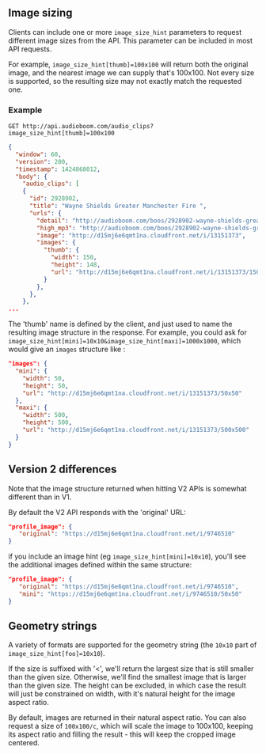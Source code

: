 ## Image sizing

Clients can include one or more `image_size_hint` parameters to request different image sizes from the API.  This parameter can be included in most API requests.

For example, `image_size_hint[thumb]=100x100` will return both the original image, and the nearest image we can supply that's 100x100.  Not every size is supported, so the resulting size may not exactly match the requested one.


### Example

`GET http://api.audioboom.com/audio_clips?image_size_hint[thumb]=100x100`

```json
{
  "window": 60,
  "version": 200,
  "timestamp": 1424868012,
  "body": {
    "audio_clips": [
    {
      "id": 2928902,
      "title": "Wayne Shields Greater Manchester Fire ",
      "urls": {
        "detail": "http://audioboom.com/boos/2928902-wayne-shields-greater-manchester-fire",
        "high_mp3": "http://audioboom.com/boos/2928902-wayne-shields-greater-manchester-fire.mp3",
        "image": "http://d15mj6e6qmt1na.cloudfront.net/i/13151373",
        "images": {
          "thumb": {
            "width": 150,
            "height": 148,
            "url": "http://d15mj6e6qmt1na.cloudfront.net/i/13151373/150x150"
          }
        },
      },
    },
...
```

The 'thumb' name is defined by the client, and just used to name the resulting image structure in the response.  For example, you could ask for `image_size_hint[mini]=10x10&image_size_hint[maxi]=1000x1000`, which would give an `images` structure like : 

```json
"images": {
  "mini": {
    "width": 50,
    "height": 50,
    "url": "http://d15mj6e6qmt1na.cloudfront.net/i/13151373/50x50"
  },
  "maxi": {
    "width": 500,
    "height": 500,
    "url": "http://d15mj6e6qmt1na.cloudfront.net/i/13151373/500x500"
  }
}
```

## Version 2 differences

Note that the image structure returned when hitting V2 APIs is somewhat different than in V1.

By default the V2 API responds with the 'original' URL:

```json
"profile_image": {
   "original": "https://d15mj6e6qmt1na.cloudfront.net/i/9746510"
}
```

if you include an image hint (eg `image_size_hint[mini]=10x10`), you'll see the additional images defined within the same structure:

```json
"profile_image": {
   "original": "https://d15mj6e6qmt1na.cloudfront.net/i/9746510",
   "mini": "https://d15mj6e6qmt1na.cloudfront.net/i/9746510/50x50"
}
```


## Geometry strings

A variety of formats are supported for the geometry string (the `10x10` part of `image_size_hint[foo]=10x10`).

If the size is suffixed with '<', we'll return the largest size that is still smaller than the given size.  Otherwise, we'll find the smallest image that is larger than the given size.  The height can be excluded, in which case the result will just be constrained on width, with it's natural height for the image aspect ratio.

By default, images are returned in their natural aspect ratio.  You can also request a size of `100x100/c`, which will scale the image to 100x100, keeping its aspect ratio and filling the result - this will keep the cropped image centered.
